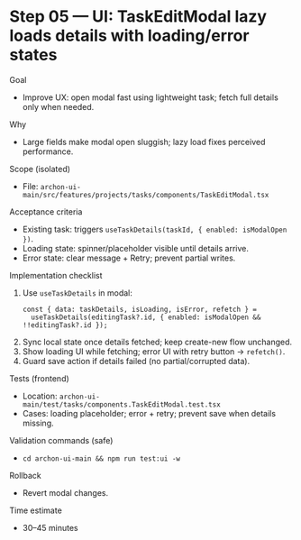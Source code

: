 # Step 05 — UI: TaskEditModal lazy loads details with loading/error states

Goal
- Improve UX: open modal fast using lightweight task; fetch full details only when needed.

Why
- Large fields make modal open sluggish; lazy load fixes perceived performance.

Scope (isolated)
- File: `archon-ui-main/src/features/projects/tasks/components/TaskEditModal.tsx`

Acceptance criteria
- Existing task: triggers `useTaskDetails(taskId, { enabled: isModalOpen })`.
- Loading state: spinner/placeholder visible until details arrive.
- Error state: clear message + Retry; prevent partial writes.

Implementation checklist
1) Use `useTaskDetails` in modal:
   ```tsx
   const { data: taskDetails, isLoading, isError, refetch } =
     useTaskDetails(editingTask?.id, { enabled: isModalOpen && !!editingTask?.id });
   ```
2) Sync local state once details fetched; keep create-new flow unchanged.
3) Show loading UI while fetching; error UI with retry button → `refetch()`.
4) Guard save action if details failed (no partial/corrupted data).

Tests (frontend)
- Location: `archon-ui-main/test/tasks/components.TaskEditModal.test.tsx`
- Cases: loading placeholder; error + retry; prevent save when details missing.

Validation commands (safe)
- `cd archon-ui-main && npm run test:ui -w`

Rollback
- Revert modal changes.

Time estimate
- 30–45 minutes

